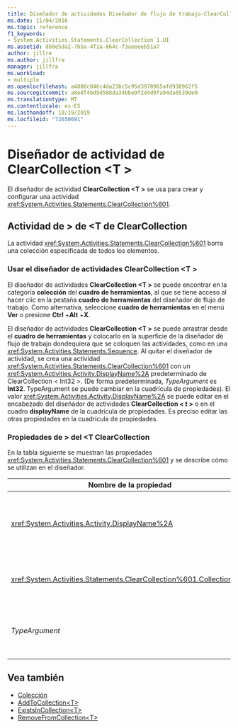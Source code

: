 ```yaml
---
title: Diseñador de actividades Diseñador de flujo de trabajo-ClearCollection <T>
ms.date: 11/04/2016
ms.topic: reference
f1_keywords:
- System.Activities.Statements.ClearCollection`1.UI
ms.assetid: db0e5da2-7b5a-4f1a-864c-f3aeeeeb51a7
author: jillre
ms.author: jillfra
manager: jillfra
ms.workload:
- multiple
ms.openlocfilehash: a4808c046c4da23bc5c95d3978965afd938962f5
ms.sourcegitcommit: a8e8f4bd5d508da34bbe9f2d4d9fa94da0539de0
ms.translationtype: MT
ms.contentlocale: es-ES
ms.lasthandoff: 10/19/2019
ms.locfileid: "72650691"
---
```

# <a name="clearcollectiont-activity-designer"></a>Diseñador de actividad de ClearCollection \<T >

El diseñador de actividad **ClearCollection \<T >** se usa para crear y configurar una actividad <xref:System.Activities.Statements.ClearCollection%601>.

## <a name="the-clearcollectiont-activity"></a>Actividad de > de \<T de ClearCollection

La actividad <xref:System.Activities.Statements.ClearCollection%601> borra una colección especificada de todos los elementos.

### <a name="using-the-clearcollectiont-activity-designer"></a>Usar el diseñador de actividades ClearCollection \<T >

El diseñador de actividades **ClearCollection \<T >** se puede encontrar en la categoría **colección** del **cuadro de herramientas**, al que se tiene acceso al hacer clic en la pestaña **cuadro de herramientas** del diseñador de flujo de trabajo. Como alternativa, seleccione **cuadro de herramientas** en el menú **Ver** o presione **Ctrl** +**Alt** +**X**.

El diseñador de actividades **ClearCollection \<T >** se puede arrastrar desde el **cuadro de herramientas** y colocarlo en la superficie de la diseñador de flujo de trabajo dondequiera que se coloquen las actividades, como en una <xref:System.Activities.Statements.Sequence>. Al quitar el diseñador de actividad, se crea una actividad <xref:System.Activities.Statements.ClearCollection%601> con un <xref:System.Activities.Activity.DisplayName%2A> predeterminado de ClearCollection < Int32 \>. (De forma predeterminada, *TypeArgument* es **Int32**. TypeArgument se puede cambiar en la cuadrícula de propiedades). El valor <xref:System.Activities.Activity.DisplayName%2A> se puede editar en el encabezado del diseñador de actividades **ClearCollection < t \>** o en el cuadro **displayName** de la cuadrícula de propiedades. Es preciso editar las otras propiedades en la cuadrícula de propiedades.

### <a name="the-clearcollectiont-properties"></a>Propiedades de > del \<T ClearCollection

En la tabla siguiente se muestran las propiedades <xref:System.Activities.Statements.ClearCollection%601> y se describe cómo se utilizan en el diseñador.

|Nombre de la propiedad|Requerido|Uso|
|-|--------------|-|
|<xref:System.Activities.Activity.DisplayName%2A>|False|Especifica el nombre opcional descriptivo de la actividad <xref:System.Activities.Statements.ClearCollection%601>. El valor predeterminado es ClearCollection < Int32 \>. Pese a que el valor <xref:System.Activities.Activity.DisplayName%2A> no es obligatorio, se recomienda usar uno.|
|<xref:System.Activities.Statements.ClearCollection%601.Collection%2A>|True|Especifica la recopilación que se va a borrar de los elementos. Esta colección es de tipo **ICollection \<TypeArgument >.** Para especificar la colección, escriba una expresión de Visual Basic en la cuadrícula de propiedades.|
|*TypeArgument*|True|Especifica el tipo T de los elementos contenidos en <xref:System.Collections.Generic.ICollection%601>. De forma predeterminada, este tipo *TypeArgument* se establece en **Int32**. Para cambiar el tipo, cambie el valor de *TypeArgument* en el cuadro combinado en la cuadrícula de propiedades.|

## <a name="see-also"></a>Vea también

- [Colección](../workflow-designer/collection-activity-designers.md)
- [AddToCollection\<T>](../workflow-designer/addtocollection-t-activity-designer.md)
- [ExistsInCollection\<T>](../workflow-designer/existsincollection-t-activity-designer.md)
- [RemoveFromCollection\<T>](../workflow-designer/removefromcollection-t-activity-designer.md)